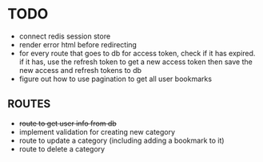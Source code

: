 # TODO

- connect redis session store
- render error html before redirecting
- for every route that goes to db for access token, check if it has expired.
  if it has, use the refresh token to get a new access token
  then save the new access and refresh tokens to db
- figure out how to use pagination to get all user bookmarks

## ROUTES

- ~~route to get user info from db~~
- implement validation for creating new category
- route to update a category (including adding a bookmark to it)
- route to delete a category
